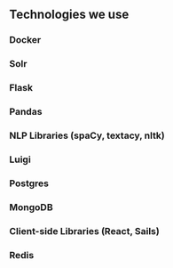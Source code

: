 ## Technologies we use


### Docker

### Solr

### Flask

### Pandas

### NLP Libraries (spaCy, textacy, nltk)

### Luigi

### Postgres

### MongoDB

### Client-side Libraries (React, Sails)

### Redis